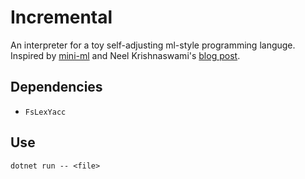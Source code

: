 # Incremental

An interpreter for a toy self-adjusting ml-style programming languge.
Inspired by [mini-ml](https://dl.acm.org/doi/10.1145/319838.319847)
and Neel Krishnaswami's [blog post](https://semantic-domain.blogspot.com/2015/07/how-to-implement-spreadsheet.html).

## Dependencies
- `FsLexYacc`

## Use
`dotnet run -- <file>`

